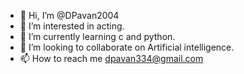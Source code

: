 - 👋 Hi, I’m @DPavan2004
- 👀 I’m interested in acting. 
- 🌱 I’m currently learning c and python. 
- 💞️ I’m looking to collaborate on Artificial intelligence. 
- 📫 How to reach me dpavan334@gmail.com

<!---
DPavan2004/DPavan2004 is a ✨ special ✨ repository because its `README.md` (this file) appears on your GitHub profile.
You can click the Preview link to take a look at your changes.
--->
